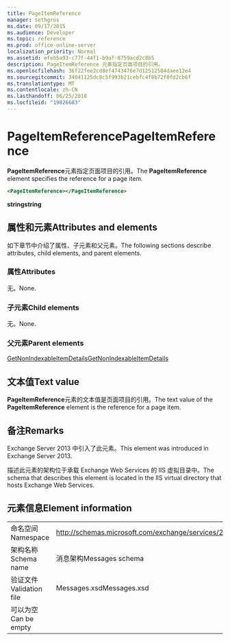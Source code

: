 ```yaml
---
title: PageItemReference
manager: sethgros
ms.date: 09/17/2015
ms.audience: Developer
ms.topic: reference
ms.prod: office-online-server
localization_priority: Normal
ms.assetid: efeb5a93-c77f-44f1-b9af-8759acd2c8b5
description: PageItemReference 元素指定页面项目的引用。
ms.openlocfilehash: 36f22fee2cd8ef4743476e7d12512504daee12e4
ms.sourcegitcommit: 34041125dc8c5f993b21cebfc4f8b72f0fd2cb6f
ms.translationtype: MT
ms.contentlocale: zh-CN
ms.lasthandoff: 06/25/2018
ms.locfileid: "19826683"
---
```

# <a name="pageitemreference"></a><span data-ttu-id="7833f-103">PageItemReference</span><span class="sxs-lookup"><span data-stu-id="7833f-103">PageItemReference</span></span>

<span data-ttu-id="7833f-104">**PageItemReference**元素指定页面项目的引用。</span><span class="sxs-lookup"><span data-stu-id="7833f-104">The **PageItemReference** element specifies the reference for a page item.</span></span> 
  
```XML
<PageItemReference></PageItemReference>
```

 <span data-ttu-id="7833f-105">**string**</span><span class="sxs-lookup"><span data-stu-id="7833f-105">**string**</span></span>
## <a name="attributes-and-elements"></a><span data-ttu-id="7833f-106">属性和元素</span><span class="sxs-lookup"><span data-stu-id="7833f-106">Attributes and elements</span></span>

<span data-ttu-id="7833f-107">如下章节中介绍了属性、子元素和父元素。</span><span class="sxs-lookup"><span data-stu-id="7833f-107">The following sections describe attributes, child elements, and parent elements.</span></span>
  
### <a name="attributes"></a><span data-ttu-id="7833f-108">属性</span><span class="sxs-lookup"><span data-stu-id="7833f-108">Attributes</span></span>

<span data-ttu-id="7833f-109">无。</span><span class="sxs-lookup"><span data-stu-id="7833f-109">None.</span></span>
  
### <a name="child-elements"></a><span data-ttu-id="7833f-110">子元素</span><span class="sxs-lookup"><span data-stu-id="7833f-110">Child elements</span></span>

<span data-ttu-id="7833f-111">无。</span><span class="sxs-lookup"><span data-stu-id="7833f-111">None.</span></span>
  
### <a name="parent-elements"></a><span data-ttu-id="7833f-112">父元素</span><span class="sxs-lookup"><span data-stu-id="7833f-112">Parent elements</span></span>

[<span data-ttu-id="7833f-113">GetNonIndexableItemDetails</span><span class="sxs-lookup"><span data-stu-id="7833f-113">GetNonIndexableItemDetails</span></span>](getnonindexableitemdetails.md)
  
## <a name="text-value"></a><span data-ttu-id="7833f-114">文本值</span><span class="sxs-lookup"><span data-stu-id="7833f-114">Text value</span></span>

<span data-ttu-id="7833f-115">**PageItemReference**元素的文本值是页面项目的引用。</span><span class="sxs-lookup"><span data-stu-id="7833f-115">The text value of the **PageItemReference** element is the reference for a page item.</span></span> 
  
## <a name="remarks"></a><span data-ttu-id="7833f-116">备注</span><span class="sxs-lookup"><span data-stu-id="7833f-116">Remarks</span></span>

<span data-ttu-id="7833f-117">Exchange Server 2013 中引入了此元素。</span><span class="sxs-lookup"><span data-stu-id="7833f-117">This element was introduced in Exchange Server 2013.</span></span>
  
<span data-ttu-id="7833f-118">描述此元素的架构位于承载 Exchange Web Services 的 IIS 虚拟目录中。</span><span class="sxs-lookup"><span data-stu-id="7833f-118">The schema that describes this element is located in the IIS virtual directory that hosts Exchange Web Services.</span></span>
  
## <a name="element-information"></a><span data-ttu-id="7833f-119">元素信息</span><span class="sxs-lookup"><span data-stu-id="7833f-119">Element information</span></span>

|||
|:-----|:-----|
|<span data-ttu-id="7833f-120">命名空间</span><span class="sxs-lookup"><span data-stu-id="7833f-120">Namespace</span></span>  <br/> |http://schemas.microsoft.com/exchange/services/2006/messages  <br/> |
|<span data-ttu-id="7833f-121">架构名称</span><span class="sxs-lookup"><span data-stu-id="7833f-121">Schema name</span></span>  <br/> |<span data-ttu-id="7833f-122">消息架构</span><span class="sxs-lookup"><span data-stu-id="7833f-122">Messages schema</span></span>  <br/> |
|<span data-ttu-id="7833f-123">验证文件</span><span class="sxs-lookup"><span data-stu-id="7833f-123">Validation file</span></span>  <br/> |<span data-ttu-id="7833f-124">Messages.xsd</span><span class="sxs-lookup"><span data-stu-id="7833f-124">Messages.xsd</span></span>  <br/> |
|<span data-ttu-id="7833f-125">可以为空</span><span class="sxs-lookup"><span data-stu-id="7833f-125">Can be empty</span></span>  <br/> ||
   

